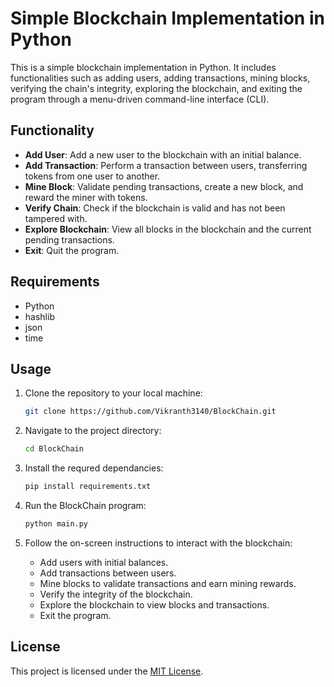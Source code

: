 # Simple Blockchain Implementation in Python

This is a simple blockchain implementation in Python. It includes functionalities such as adding users, adding transactions, mining blocks, verifying the chain's integrity, exploring the blockchain, and exiting the program through a menu-driven command-line interface (CLI).

## Functionality

- **Add User**: Add a new user to the blockchain with an initial balance.
- **Add Transaction**: Perform a transaction between users, transferring tokens from one user to another.
- **Mine Block**: Validate pending transactions, create a new block, and reward the miner with tokens.
- **Verify Chain**: Check if the blockchain is valid and has not been tampered with.
- **Explore Blockchain**: View all blocks in the blockchain and the current pending transactions.
- **Exit**: Quit the program.

## Requirements

- Python
- hashlib
- json
- time

## Usage

1. Clone the repository to your local machine:

   ```bash
   git clone https://github.com/Vikranth3140/BlockChain.git
   ```

2. Navigate to the project directory:

   ```bash
   cd BlockChain
   ```

2. Install the requred dependancies:

   ```bash
   pip install requirements.txt
   ```

4. Run the BlockChain program:

   ```bash
   python main.py
   ```

5. Follow the on-screen instructions to interact with the blockchain:

   - Add users with initial balances.
   - Add transactions between users.
   - Mine blocks to validate transactions and earn mining rewards.
   - Verify the integrity of the blockchain.
   - Explore the blockchain to view blocks and transactions.
   - Exit the program.

## License

This project is licensed under the [MIT License](LICENSE).